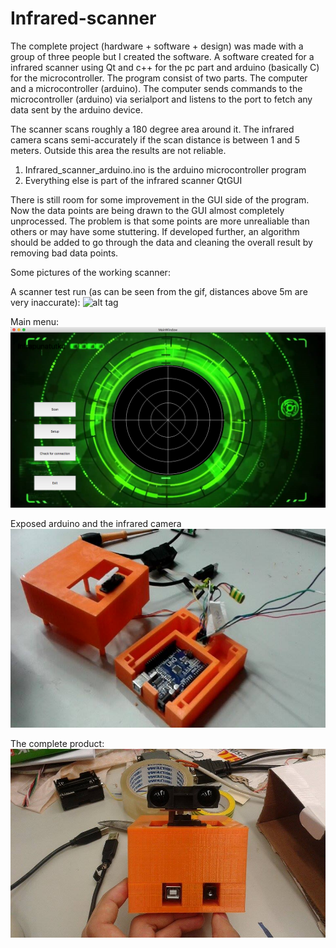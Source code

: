 # Infrared-scanner

The complete project (hardware + software + design) was made with a group of three people but I created the software.
A software created for a infrared scanner using Qt and c++ for the pc part and arduino (basically C) for the microcontroller. 
The program consist of two parts. The computer and a microcontroller (arduino).
The computer sends commands to the microcontroller (arduino) via serialport and listens to the port to fetch any data sent by the arduino device.

The scanner scans roughly a 180 degree area around it.
The infrared camera scans semi-accurately if the scan distance is between 1 and 5 meters. Outside this area the results are not reliable.

1. Infrared_scanner_arduino.ino is the arduino microcontroller program
2. Everything else is part of the infrared scanner QtGUI

There is still room for some improvement in the GUI side of the program. Now the data points are being drawn to the GUI almost completely unprocessed. The problem is that some points are more unrealiable than others or may have some stuttering. If developed further, an algorithm should be added to go through the data and cleaning the overall result by removing bad data points.

Some pictures of the working scanner:

A scanner test run (as can be seen from the gif, distances above 5m are very inaccurate):
![alt tag](https://github.com/Arthil/Infrared-scanner/blob/master/Scanner%20pictures/scanner_working.gif?raw=true)

Main menu:
![alt tag](https://github.com/Arthil/Infrared-scanner/blob/master/Scanner%20pictures/Infrared%20scanner%20menu.png?raw=true)

Exposed arduino and the infrared camera
![alt tag](https://github.com/Arthil/Infrared-scanner/blob/master/Scanner%20pictures/infrared%20scanner%20inside.jpg?raw=true)

The complete product:
![alt tag](https://github.com/Arthil/Infrared-scanner/blob/master/Scanner%20pictures/infrared%20scanner.jpg?raw=true)





